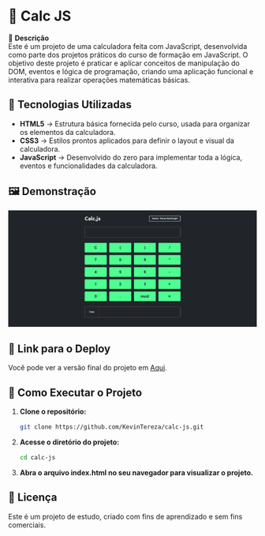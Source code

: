 # 🧮 Calc JS

📜 **Descrição**  
Este é um projeto de uma calculadora feita com JavaScript, desenvolvida como parte dos projetos práticos do curso de formação em JavaScript. O objetivo deste projeto é praticar e aplicar conceitos de manipulação do DOM, eventos e lógica de programação, criando uma aplicação funcional e interativa para realizar operações matemáticas básicas.

## 🚀 Tecnologias Utilizadas

- **HTML5** → Estrutura básica fornecida pelo curso, usada para organizar os elementos da calculadora.
- **CSS3** → Estilos prontos aplicados para definir o layout e visual da calculadora.
- **JavaScript** → Desenvolvido do zero para implementar toda a lógica, eventos e funcionalidades da calculadora.

## 🖼️ Demonstração

![Demonstração do Projeto](assets/images/github-readme.png)

## 🔗 Link para o Deploy

Você pode ver a versão final do projeto em [Aqui](https://calc-js-iota.vercel.app/).

## 🔧 Como Executar o Projeto

1. **Clone o repositório:**

   ```bash
   git clone https://github.com/KevinTereza/calc-js.git
   ```

2. **Acesse o diretório do projeto:**

    ```bash
    cd calc-js
    ```

3. **Abra o arquivo index.html no seu navegador para visualizar o projeto.**

## 📄 Licença

Este é um projeto de estudo, criado com fins de aprendizado e sem fins comerciais.


